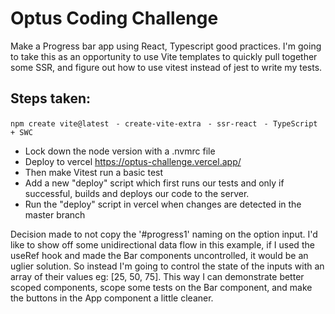 # Optus Coding Challenge

Make a Progress bar app using React, Typescript good practices.
I'm going to take this as an opportunity to use Vite templates to quickly pull together some SSR, and figure out how to use vitest instead of jest to write my tests.

## Steps taken:

`npm create vite@latest`
` - create-vite-extra`
` - ssr-react`
` - TypeScript + SWC`

- Lock down the node version with a .nvmrc file
- Deploy to vercel https://optus-challenge.vercel.app/
- Then make Vitest run a basic test
- Add a new "deploy" script which first runs our tests and only if successful, builds and deploys our code to the server.
- Run the "deploy" script in vercel when changes are detected in the master branch

Decision made to not copy the '#progress1' naming on the option input. I'd like to show off some unidirectional data flow in this example, if I used the useRef hook and made the Bar components uncontrolled, it would be an uglier solution. So instead I'm going to control the state of the inputs with an array of their values eg: [25, 50, 75]. This way I can demonstrate better scoped components, scope some tests on the Bar component, and make the buttons in the App component a little cleaner.